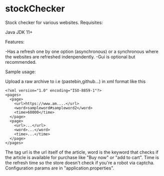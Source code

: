 # stockChecker
Stock checker for various websites.
Requisites:

Java JDK 11+

Features:

-Has a refresh one by one option (asynchronous) or a synchronous where the websites are refreshed indenpendently.
-Gui is optional but recommended.

Sample usage:

Upload a raw archive to i.e (pastebin,github...) in xml format like this
```
<?xml version="1.0" encoding="ISO-8859-1"?>  
<pages>  
  <page>
	<url>https://www.am....</url>
	<word>sampleword#sampleword2</word>
	<time>60000</time>
  </page>
  <page>
	<url>...</url>
	<word>...</word>
	<time>...</time>
  </page>
</pages>  
```
The tag url is the url itself of the article, word is the keyword that checks 
if the article is available for purchase like "Buy now" or "add to cart".
Time is the refresh time so the store doesn't check if you're a robot via captcha.
Configuration params are in "application.properties".

